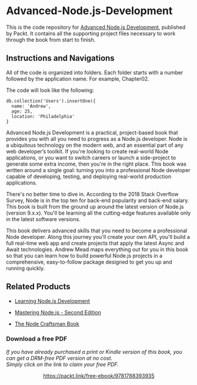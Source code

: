 


# Advanced-Node.js-Development
This is the code repository for [Advanced Node.js Development](https://www.packtpub.com/web-development/advanced-nodejs-development?utm_source=github&utm_medium=repository&utm_campaign=9781788393935), published by Packt. It contains all the supporting project files necessary to work through the book from start to finish.
## Instructions and Navigations
All of the code is organized into folders. Each folder starts with a number followed by the application name. For example, Chapter02.



The code will look like the following:
```
db.collection('Users').insertOne({
  name: 'Andrew',
  age: 25,
  location: 'Philadelphia'
}
```

Advanced Node.js Development is a practical, project-based book that provides you with all you need to progress as a Node.js developer. Node is a ubiquitous technology on the modern web, and an essential part of any web developer’s toolkit. If you're looking to create real-world Node applications, or you want to switch careers or launch a side-project to generate some extra income, then you're in the right place. This book was written around a single goal: turning you into a professional Node developer capable of developing, testing, and deploying real-world production applications.

There's no better time to dive in. According to the 2018 Stack Overflow Survey, Node is in the top ten for back-end popularity and back-end salary. This book is built from the ground up around the latest version of Node.js (version 9.x.x). You'll be learning all the cutting-edge features available only in the latest software versions.

This book delivers advanced skills that you need to become a professional Node developer. Along this journey you'll create your own API, you'll build a full real-time web app and create projects that apply the latest Async and Await technologies. Andrew Mead maps everything out for you in this book so that you can learn how to build powerful Node.js projects in a comprehensive, easy-to-follow package designed to get you up and running quickly.

## Related Products
* [Learning Node.js Development](https://www.packtpub.com/web-development/learning-nodejs-development?utm_source=github&utm_medium=repository&utm_campaign=9781788395540)

* [Mastering Node.js - Second Edition](https://www.packtpub.com/web-development/mastering-nodejs-second-edition?utm_source=github&utm_medium=repository&utm_campaign=9781785888960)

* [The Node Craftsman Book](https://www.packtpub.com/web-development/node-craftsman-book?utm_source=github&utm_medium=repository&utm_campaign=9781787128149)
### Download a free PDF

 <i>If you have already purchased a print or Kindle version of this book, you can get a DRM-free PDF version at no cost.<br>Simply click on the link to claim your free PDF.</i>
<p align="center"> <a href="https://packt.link/free-ebook/9781788393935">https://packt.link/free-ebook/9781788393935 </a> </p>